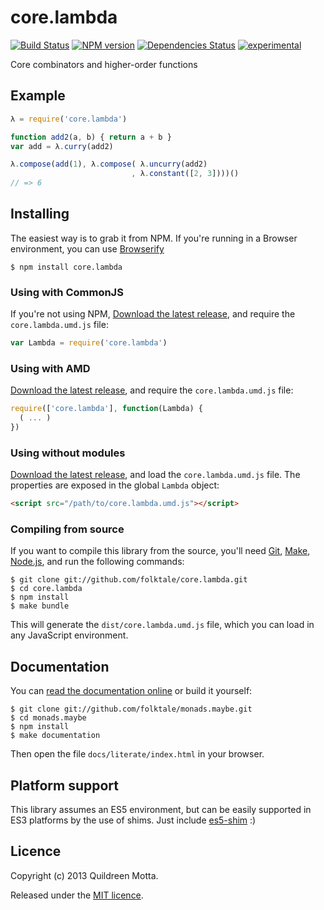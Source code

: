core.lambda
===========

[![Build Status](https://secure.travis-ci.org/folktale/core.lambda.png?branch=master)](https://travis-ci.org/folktale/core.lambda)
[![NPM version](https://badge.fury.io/js/core.lambda.png)](http://badge.fury.io/js/core.lambda)
[![Dependencies Status](https://david-dm.org/folktale/core.lambda.png)](https://david-dm.org/folktale/core.lambda)
[![experimental](http://hughsk.github.io/stability-badges/dist/experimental.svg)](http://github.com/hughsk/stability-badges)


Core combinators and higher-order functions


## Example

```js
λ = require('core.lambda')

function add2(a, b) { return a + b }
var add = λ.curry(add2)

λ.compose(add(1), λ.compose( λ.uncurry(add2)
                           , λ.constant([2, 3])))()
// => 6
```


## Installing

The easiest way is to grab it from NPM. If you're running in a Browser
environment, you can use [Browserify][]

    $ npm install core.lambda


### Using with CommonJS

If you're not using NPM, [Download the latest release][release], and require
the `core.lambda.umd.js` file:

```js
var Lambda = require('core.lambda')
```


### Using with AMD

[Download the latest release][release], and require the `core.lambda.umd.js`
file:

```js
require(['core.lambda'], function(Lambda) {
  ( ... )
})
```


### Using without modules

[Download the latest release][release], and load the `core.lambda.umd.js`
file. The properties are exposed in the global `Lambda` object:

```html
<script src="/path/to/core.lambda.umd.js"></script>
```


### Compiling from source

If you want to compile this library from the source, you'll need [Git][],
[Make][], [Node.js][], and run the following commands:

    $ git clone git://github.com/folktale/core.lambda.git
    $ cd core.lambda
    $ npm install
    $ make bundle
    
This will generate the `dist/core.lambda.umd.js` file, which you can load in
any JavaScript environment.

    
## Documentation

You can [read the documentation online][docs] or build it yourself:

    $ git clone git://github.com/folktale/monads.maybe.git
    $ cd monads.maybe
    $ npm install
    $ make documentation

Then open the file `docs/literate/index.html` in your browser.


## Platform support

This library assumes an ES5 environment, but can be easily supported in ES3
platforms by the use of shims. Just include [es5-shim][] :)


## Licence

Copyright (c) 2013 Quildreen Motta.

Released under the [MIT licence](https://github.com/folktale/core.lambda/blob/master/LICENCE).

<!-- links -->
[Fantasy Land]: https://github.com/fantasyland/fantasy-land
[Browserify]: http://browserify.org/
[Git]: http://git-scm.com/
[Make]: http://www.gnu.org/software/make/
[Node.js]: http://nodejs.org/
[es5-shim]: https://github.com/kriskowal/es5-shim
[docs]: http://folktale.github.io/core.lambda
<!-- [release: https://github.com/folktale/core.lambda/releases/download/v$VERSION/core.lambda-$VERSION.tar.gz] -->
[release]: https://github.com/folktale/core.lambda/releases/download/v0.3.0/core.lambda-0.3.0.tar.gz
<!-- [/release] -->

